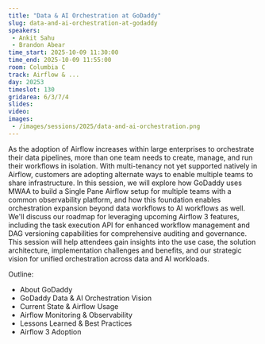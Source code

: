 ```yaml
---
title: "Data & AI Orchestration at GoDaddy"
slug: data-and-ai-orchestration-at-godaddy
speakers:
 - Ankit Sahu
 - Brandon Abear
time_start: 2025-10-09 11:30:00
time_end: 2025-10-09 11:55:00
room: Columbia C
track: Airflow & ...
day: 20253
timeslot: 130
gridarea: 6/3/7/4
slides:
video:
images:
 - /images/sessions/2025/data-and-ai-orchestration.png
---
```


As the adoption of Airflow increases within large enterprises to orchestrate their data pipelines, more than one team needs to create, manage, and run their workflows in isolation. With multi-tenancy not yet supported natively in Airflow, customers are adopting alternate ways to enable multiple teams to share infrastructure. In this session, we will explore how GoDaddy uses MWAA to build a Single Pane Airflow setup for multiple teams with a common observability platform, and how this foundation enables orchestration expansion beyond data workflows to AI workflows as well. We'll discuss our roadmap for leveraging upcoming Airflow 3 features, including the task execution API for enhanced workflow management and DAG versioning capabilities for comprehensive auditing and governance. This session will help attendees gain insights into the use case, the solution architecture, implementation challenges and benefits, and our strategic vision for unified orchestration across data and AI workloads.

Outline:
- About GoDaddy
- GoDaddy Data & AI Orchestration Vision
- Current State & Airflow Usage
- Airflow Monitoring & Observability
- Lessons Learned & Best Practices
- Airflow 3 Adoption